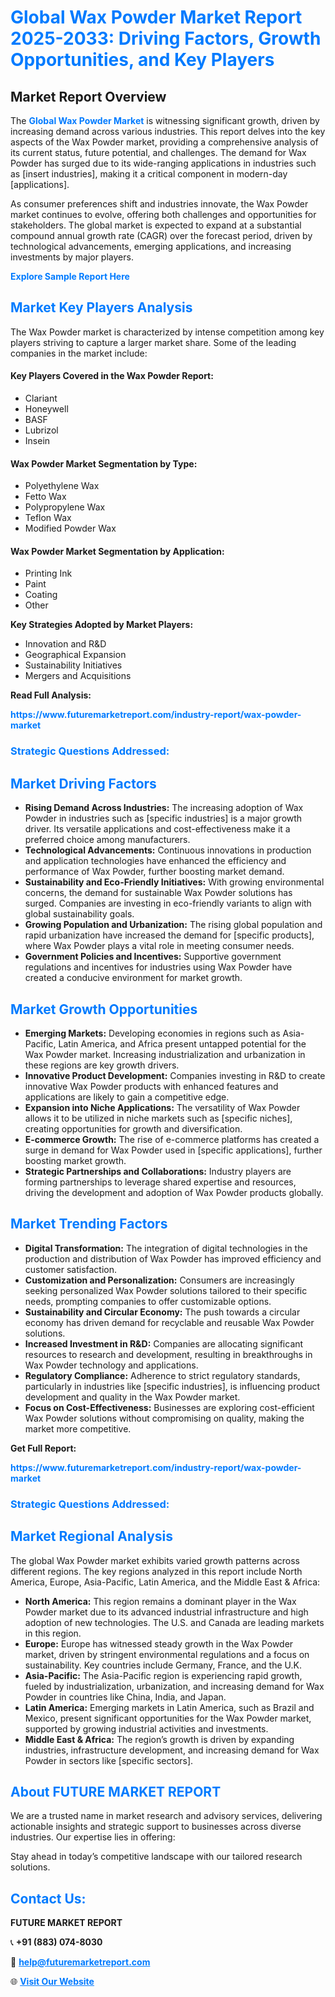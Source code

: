 <h1 style="color: #007BFF;">Global Wax Powder Market Report 2025-2033: Driving Factors, Growth Opportunities, and Key Players</h1>

<section id="overview">
<h2>Market Report Overview</h2>
<p>The <a href="https://www.futuremarketreport.com/industry-report/wax-powder-market" style="color: #007BFF; text-decoration: none;"><strong>Global Wax Powder Market</strong></a> is witnessing significant growth, driven by increasing demand across various industries. This report delves into the key aspects of the Wax Powder market, providing a comprehensive analysis of its current status, future potential, and challenges. The demand for Wax Powder has surged due to its wide-ranging applications in industries such as [insert industries], making it a critical component in modern-day [applications].</p>
<p>As consumer preferences shift and industries innovate, the Wax Powder market continues to evolve, offering both challenges and opportunities for stakeholders. The global market is expected to expand at a substantial compound annual growth rate (CAGR) over the forecast period, driven by technological advancements, emerging applications, and increasing investments by major players.</p>
</section>

<section id="overview">
<p><a href="https://www.futuremarketreport.com/request-sample/reportId=60198" style="color: #007BFF; text-decoration: none;"><strong>Explore Sample Report Here</strong></a></p>
</section>

<section id="key-players">
<h2 style="color: #007BFF;">Market Key Players Analysis</h2>
<p>The Wax Powder market is characterized by intense competition among key players striving to capture a larger market share. Some of the leading companies in the market include:</p>
<h4>Key Players Covered in the Wax Powder Report:</h4>
<ul><li>Clariant</li><li>Honeywell</li><li>BASF</li><li>Lubrizol</li><li>Insein</li></ul>
<h4>Wax Powder Market Segmentation by Type:</h4>
<ul><li>Polyethylene Wax</li><li>Fetto Wax</li><li>Polypropylene Wax</li><li>Teflon Wax</li><li>Modified Powder Wax</li></ul>

<h4>Wax Powder Market Segmentation by Application:</h4>
<ul><li>Printing Ink</li><li>Paint</li><li>Coating</li><li>Other</li></ul>
<p><strong>Key Strategies Adopted by Market Players:</strong></p>
<ul>
<li>Innovation and R&D</li>
<li>Geographical Expansion</li>
<li>Sustainability Initiatives</li>
<li>Mergers and Acquisitions</li>
</ul>
</section>

<section>
<p><strong>Read Full Analysis: </strong></p><a href="https://www.futuremarketreport.com/industry-report/wax-powder-market" style="color: #007BFF; text-decoration: none;"><strong>https://www.futuremarketreport.com/industry-report/wax-powder-market</strong></a>
<h3 style="color: #007BFF;">Strategic Questions Addressed:</h3>
</section>

<section id="driving-factors">
<h2 style="color: #007BFF;">Market Driving Factors</h2>
<ul>
<li><strong>Rising Demand Across Industries:</strong> The increasing adoption of Wax Powder in industries such as [specific industries] is a major growth driver. Its versatile applications and cost-effectiveness make it a preferred choice among manufacturers.</li>
<li><strong>Technological Advancements:</strong> Continuous innovations in production and application technologies have enhanced the efficiency and performance of Wax Powder, further boosting market demand.</li>
<li><strong>Sustainability and Eco-Friendly Initiatives:</strong> With growing environmental concerns, the demand for sustainable Wax Powder solutions has surged. Companies are investing in eco-friendly variants to align with global sustainability goals.</li>
<li><strong>Growing Population and Urbanization:</strong> The rising global population and rapid urbanization have increased the demand for [specific products], where Wax Powder plays a vital role in meeting consumer needs.</li>
<li><strong>Government Policies and Incentives:</strong> Supportive government regulations and incentives for industries using Wax Powder have created a conducive environment for market growth.</li>
</ul>
</section>

<section id="growth-opportunities">
<h2 style="color: #007BFF;">Market Growth Opportunities</h2>
<ul>
<li><strong>Emerging Markets:</strong> Developing economies in regions such as Asia-Pacific, Latin America, and Africa present untapped potential for the Wax Powder market. Increasing industrialization and urbanization in these regions are key growth drivers.</li>
<li><strong>Innovative Product Development:</strong> Companies investing in R&D to create innovative Wax Powder products with enhanced features and applications are likely to gain a competitive edge.</li>
<li><strong>Expansion into Niche Applications:</strong> The versatility of Wax Powder allows it to be utilized in niche markets such as [specific niches], creating opportunities for growth and diversification.</li>
<li><strong>E-commerce Growth:</strong> The rise of e-commerce platforms has created a surge in demand for Wax Powder used in [specific applications], further boosting market growth.</li>
<li><strong>Strategic Partnerships and Collaborations:</strong> Industry players are forming partnerships to leverage shared expertise and resources, driving the development and adoption of Wax Powder products globally.</li>
</ul>
</section>

<section id="trending-factors">
<h2 style="color: #007BFF;">Market Trending Factors</h2>
<ul>
<li><strong>Digital Transformation:</strong> The integration of digital technologies in the production and distribution of Wax Powder has improved efficiency and customer satisfaction.</li>
<li><strong>Customization and Personalization:</strong> Consumers are increasingly seeking personalized Wax Powder solutions tailored to their specific needs, prompting companies to offer customizable options.</li>
<li><strong>Sustainability and Circular Economy:</strong> The push towards a circular economy has driven demand for recyclable and reusable Wax Powder solutions.</li>
<li><strong>Increased Investment in R&D:</strong> Companies are allocating significant resources to research and development, resulting in breakthroughs in Wax Powder technology and applications.</li>
<li><strong>Regulatory Compliance:</strong> Adherence to strict regulatory standards, particularly in industries like [specific industries], is influencing product development and quality in the Wax Powder market.</li>
<li><strong>Focus on Cost-Effectiveness:</strong> Businesses are exploring cost-efficient Wax Powder solutions without compromising on quality, making the market more competitive.</li>
</ul>
</section>

<section>
<p><strong>Get Full Report: </strong></p><a href="https://www.futuremarketreport.com/industry-report/wax-powder-market" style="color: #007BFF; text-decoration: none;"><strong>https://www.futuremarketreport.com/industry-report/wax-powder-market</strong></a>
<h3 style="color: #007BFF;">Strategic Questions Addressed:</h3>
</section>


<section id="regional-analysis">
<h2 style="color: #007BFF;">Market Regional Analysis</h2>
<p>The global Wax Powder market exhibits varied growth patterns across different regions. The key regions analyzed in this report include North America, Europe, Asia-Pacific, Latin America, and the Middle East & Africa:</p>
<ul>
<li><strong>North America:</strong> This region remains a dominant player in the Wax Powder market due to its advanced industrial infrastructure and high adoption of new technologies. The U.S. and Canada are leading markets in this region.</li>
<li><strong>Europe:</strong> Europe has witnessed steady growth in the Wax Powder market, driven by stringent environmental regulations and a focus on sustainability. Key countries include Germany, France, and the U.K.</li>
<li><strong>Asia-Pacific:</strong> The Asia-Pacific region is experiencing rapid growth, fueled by industrialization, urbanization, and increasing demand for Wax Powder in countries like China, India, and Japan.</li>
<li><strong>Latin America:</strong> Emerging markets in Latin America, such as Brazil and Mexico, present significant opportunities for the Wax Powder market, supported by growing industrial activities and investments.</li>
<li><strong>Middle East & Africa:</strong> The region’s growth is driven by expanding industries, infrastructure development, and increasing demand for Wax Powder in sectors like [specific sectors].</li>
</ul>
</section>

<footer>
<h2 style="color: #007BFF;">About FUTURE MARKET REPORT</h2>
<p>We are a trusted name in market research and advisory services, delivering actionable insights and strategic support to businesses across diverse industries. Our expertise lies in offering:</p>

<p>Stay ahead in today’s competitive landscape with our tailored research solutions.</p>

<h2 style="color: #007BFF;">Contact Us:</h2>
<p><strong>FUTURE MARKET REPORT</strong></p>
<p>📞 <strong>+91 (883) 074-8030</strong></p>
<p>📧 <strong><a href="mailto:help@futuremarketreport.com" style="color: #007BFF;">help@futuremarketreport.com</a></strong></p>
<p>🌐 <strong><a href="https://www.futuremarketreport.com/" style="color: #007BFF;">Visit Our Website</a></strong></p>
</footer>